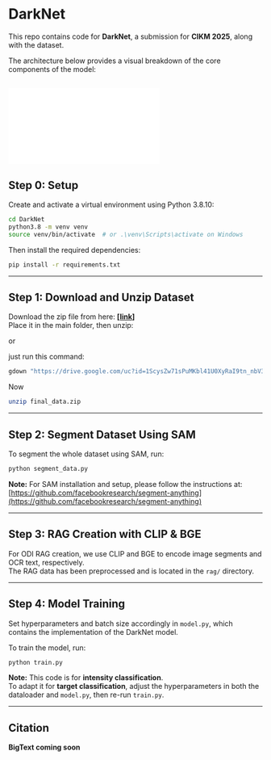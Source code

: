 # DarkNet

This repo contains code for **DarkNet**, a submission for **CIKM 2025**, along with the dataset.

The architecture below provides a visual breakdown of the core components of the model:

![Model Architecture](model/darknet.pdf)
---

## Step 0: Setup

Create and activate a virtual environment using Python 3.8.10:

```bash
cd DarkNet
python3.8 -m venv venv
source venv/bin/activate  # or .\venv\Scripts\activate on Windows
```

Then install the required dependencies:

```bash
pip install -r requirements.txt
```

---

## Step 1: Download and Unzip Dataset

Download the zip file from here: **[[link](https://drive.google.com/file/d/1ScysZw71sPuMKbl41U0XyRaI9tn_nbV3/view?usp=sharing)]**  
Place it in the main folder, then unzip:

or 

just run this command:

```bash
gdown "https://drive.google.com/uc?id=1ScysZw71sPuMKbl41U0XyRaI9tn_nbV3"
```
Now
```bash
unzip final_data.zip
```

---

## Step 2: Segment Dataset Using SAM

To segment the whole dataset using SAM, run:

```bash
python segment_data.py
```

**Note:** For SAM installation and setup, please follow the instructions at:  
[https://github.com/facebookresearch/segment-anything](https://github.com/facebookresearch/segment-anything)

---

## Step 3: RAG Creation with CLIP & BGE

For ODI RAG creation, we use CLIP and BGE to encode image segments and OCR text, respectively.  
The RAG data has been preprocessed and is located in the `rag/` directory.

---

## Step 4: Model Training

Set hyperparameters and batch size accordingly in `model.py`, which contains the implementation of the DarkNet model.

To train the model, run:

```bash
python train.py
```

**Note:** This code is for **intensity classification**.  
To adapt it for **target classification**, adjust the hyperparameters in both the dataloader and `model.py`, then re-run `train.py`.

---

## Citation

**BigText coming soon**
